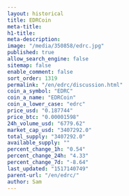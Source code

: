 ```yaml
---
layout: historical
title: EDRCoin
meta-title: 
h1-title: 
meta-description: 
image: "/media/350858/edrc.jpg"
published: true
allow_search_engine: false
sitemap: false
enable_comment: false
sort_order: 1319
permalink: "/en/edrc/discussion.html"
coin_a_symbol: "EDRC"
coin_a_name: "EDRCoin"
coin_a_lower_case: "edrc"
price_usd: "0.187744"
price_btc: "0.00001598"
24h_volume_usd: "6779.62"
market_cap_usd: "3407292.0"
total_supply: "3407292.0"
available_supply: ""
percent_change_1h: "0.54"
percent_change_24h: "4.33"
percent_change_7d: "-8.64"
last_updated: "1517140749"
parent-url: "/en/edrc/"
author: Sam
---
```


